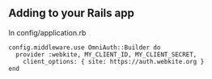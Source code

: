 Adding to your Rails app
------------------------

In config/application.rb

```
config.middleware.use OmniAuth::Builder do
  provider :webkite, MY_CLIENT_ID, MY_CLIENT_SECRET,
    client_options: { site: https://auth.webkite.org }
end
```
